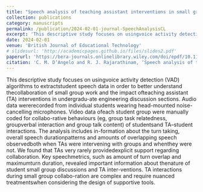 ```yaml
---
title: "Speech analysis of teaching assistant interventions in small group collaborative problem solving with undergraduate engineering students"
collection: publications
category: manuscripts
permalink: /publication/2024-02-01-journal-SpeechAnalysisCL
excerpt: 'This descriptive study focuses on usingvoice activity detection (VAD) algorithms to extractstudent speech data in order to better understand thecollaboration of small group work and the impact ofteaching assistant (TA) interventions in undergradu-ate engineering discussion sections. Audio data wererecorded from individual students wearing head-mounted noise-cancelling microphones. Video data ofeach student group were manually coded for collabo-rative behaviours (eg, group task relatedness, groupverbal interaction and group talk content) of studentsand TA–student interactions. The analysis includes in-formation about the turn taking, overall speech durationpatterns and amounts of overlapping speech observedboth when TAs were intervening with groups and whenthey were not. We found that TAs very rarely providedexplicit support regarding collaboration. Key speechmetrics, such as amount of turn overlap and maximumturn duration, revealed important information about thenature of student small group discussions and TA inter-ventions. TA interactions during small group collabo-ration are complex and require nuanced treatmentswhen considering the design of supportive tools.'
date: 2024-02-01
venue: 'British Journal of Educational Technology'
# slidesurl: 'http://academicpages.github.io/files/slides2.pdf'
paperurl: 'https://bera-journals.onlinelibrary.wiley.com/doi/epdf/10.1111/bjet.13449'
citation: 'C. M. D’Angelo and R. J. Rajarathinam, ‘Speech analysis of teaching assistant interventions in small group collaborative problem solving with undergraduate engineering students’, British Journal of Educational Technology, vol. 55, no. 4, pp. 1583–1601, 2024.'
---
```


This descriptive study focuses on usingvoice activity detection (VAD) algorithms to extractstudent speech data in order to better understand thecollaboration of small group work and the impact ofteaching assistant (TA) interventions in undergradu-ate engineering discussion sections. Audio data wererecorded from individual students wearing head-mounted noise-cancelling microphones. Video data ofeach student group were manually coded for collabo-rative behaviours (eg, group task relatedness, groupverbal interaction and group talk content) of studentsand TA–student interactions. The analysis includes in-formation about the turn taking, overall speech durationpatterns and amounts of overlapping speech observedboth when TAs were intervening with groups and whenthey were not. We found that TAs very rarely providedexplicit support regarding collaboration. Key speechmetrics, such as amount of turn overlap and maximumturn duration, revealed important information about thenature of student small group discussions and TA inter-ventions. TA interactions during small group collabo-ration are complex and require nuanced treatmentswhen considering the design of supportive tools.